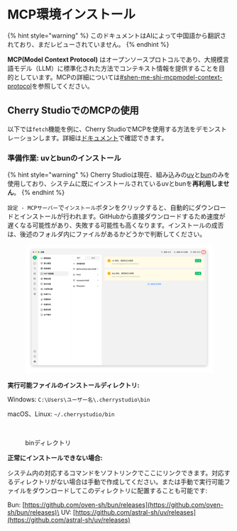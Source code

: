 # MCP環境インストール


{% hint style="warning" %}
このドキュメントはAIによって中国語から翻訳されており、まだレビューされていません。
{% endhint %}




**MCP(Model Context Protocol)** はオープンソースプロトコルであり、大規模言語モデル（LLM）に標準化された方法でコンテキスト情報を提供することを目的としています。MCPの詳細については[#shen-me-shi-mcpmodel-context-protocol](../../question-contact/knowledge.md#shen-me-shi-mcpmodel-context-protocol "mention")を参照してください。

## Cherry StudioでのMCPの使用

以下では`fetch`機能を例に、Cherry StudioでMCPを使用する方法をデモンストレーションします。詳細は[ドキュメント](https://github.com/modelcontextprotocol/servers/tree/main/src/fetch)で確認できます。

### **準備作業: uvとbunのインストール**

{% hint style="warning" %}
Cherry Studioは現在、組み込みの[uv](https://github.com/astral-sh/uv)と[bun](https://github.com/oven-sh/bun)のみを使用しており、システムに既にインストールされているuvとbunを**再利用しません**。
{% endhint %}

`設定 - MCPサーバー`で`インストール`ボタンをクリックすると、自動的にダウンロードとインストールが行われます。GitHubから直接ダウンロードするため速度が遅くなる可能性があり、失敗する可能性も高くなります。インストールの成否は、後述のフォルダ内にファイルがあるかどうかで判断してください。

<figure><img src="../../.gitbook/assets/image (2) (1) (1) (1).png" alt=""><figcaption></figcaption></figure>

**実行可能ファイルのインストールディレクトリ:**

Windows: `C:\Users\ユーザー名\.cherrystudio\bin`

macOS、Linux: `~/.cherrystudio/bin`

<figure><img src="../../.gitbook/assets/MCP-cherrystudio_bin_フォルダ.png" alt=""><figcaption><p>binディレクトリ</p></figcaption></figure>

**正常にインストールできない場合:**

システム内の対応するコマンドをソフトリンクでここにリンクできます。対応するディレクトリがない場合は手動で作成してください。または手動で実行可能ファイルをダウンロードしてこのディレクトリに配置することも可能です:

Bun: [https://github.com/oven-sh/bun/releases](https://github.com/oven-sh/bun/releases)\
UV: [https://github.com/astral-sh/uv/releases](https://github.com/astral-sh/uv/releases)